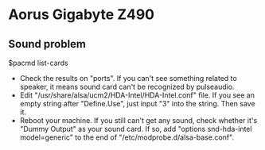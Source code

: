 # Aorus Gigabyte Z490

## Sound problem

  $pacmd list-cards

* Check the results on "ports". If you can't see something related to speaker, it means sound card can't be recognized by pulseaudio.
* Edit "/usr/share/alsa/ucm2/HDA-Intel/HDA-Intel.conf" file. If you see an empty string after "Define.Use", just input "3" into the string. Then save it.
* Reboot your machine. If you still can't get any sound, check whether it's "Dummy Output" as your sound card. If so, add "options snd-hda-intel model=generic" to the end of "/etc/modprobe.d/alsa-base.conf".
